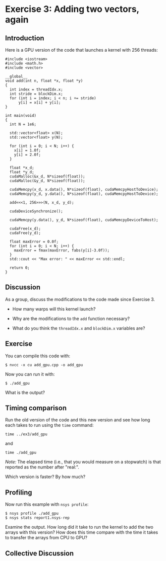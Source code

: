 # Exercise 3: Adding two vectors, again

## Introduction

Here is a GPU version of the code that launches a kernel with 256 threads:

```
#include <iostream>
#include <math.h>
#include <vector>

__global__
void add(int n, float *x, float *y)
{
  int index = threadIdx.x;
  int stride = blockDim.x;
  for (int i = index; i < n; i += stride)
      y[i] = x[i] + y[i];
}

int main(void)
{
  int N = 1e6;

  std::vector<float> x(N);
  std::vector<float> y(N);

  for (int i = 0; i < N; i++) {
    x[i] = 1.0f;
    y[i] = 2.0f;
  }

  float *x_d;
  float *y_d;
  cudaMalloc(&x_d, N*sizeof(float));
  cudaMalloc(&y_d, N*sizeof(float));

  cudaMemcpy(x_d, x.data(), N*sizeof(float), cudaMemcpyHostToDevice);
  cudaMemcpy(y_d, y.data(), N*sizeof(float), cudaMemcpyHostToDevice);

  add<<<1, 256>>>(N, x_d, y_d);

  cudaDeviceSynchronize();

  cudaMemcpy(y.data(), y_d, N*sizeof(float), cudaMemcpyDeviceToHost);

  cudaFree(x_d);
  cudaFree(y_d);

  float maxError = 0.0f;
  for (int i = 0; i < N; i++) {
    maxError = fmax(maxError, fabs(y[i]-3.0f));
  }
  std::cout << "Max error: " << maxError << std::endl;

  return 0;
}
```

## Discussion

As a group, discuss the modifications to the code made since Exercise 3.

* How many warps will this kernel launch?

* Why are the modifications to the `add` function necessary?

* What do you think the `threadIdx.x` and `blockDim.x` variables are?

## Exercise

You can compile this code with:
```
$ nvcc -x cu add_gpu.cpp -o add_gpu
```

Now you can run it with:
```
$ ./add_gpu
```

What is the output?

## Timing comparison

Run the old version of the code and this new version and see how long each takes to run using the `time` command:
```
time ../ex3/add_gpu
```
and
```
time ./add_gpu
```

*Note:* The elapsed time (i.e., that you would measure on a stopwatch) is that reported as the number after "real:".

Which version is faster? By how much?

## Profiling

Now run this example with `nsys profile`:
```
$ nsys profile ./add_gpu
$ nsys stats report1.nsys-rep
```

Examine the output. How long did it take to run the kernel to add the two arrays with this version? How does this time compare with the time it takes to transfer the arrays from CPU to GPU?

## Collective Discussion
